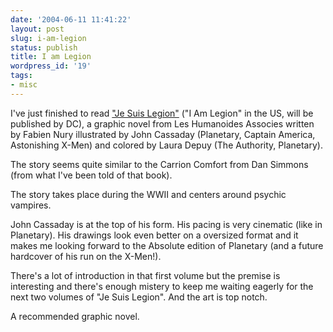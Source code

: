 ```yaml
---
date: '2004-06-11 11:41:22'
layout: post
slug: i-am-legion
status: publish
title: I am Legion
wordpress_id: '19'
tags:
- misc
---
```


I've just finished to read ["Je Suis Legion"](http://www.humano.com/catalogue/fiche_catal.php?id=35160) ("I Am Legion" in the US, will be published by DC), a graphic novel from Les Humanoides Associes written by Fabien Nury illustrated  by John Cassaday (Planetary, Captain America, Astonishing X-Men) and colored by Laura Depuy (The Authority, Planetary).  

The story seems quite similar to the Carrion Comfort from Dan Simmons (from what I've been told of that book).  

The story takes place during the WWII and centers around psychic vampires.  

John Cassaday is at the top of his form. His pacing is very cinematic (like in Planetary). His drawings look even better on a oversized format and it makes me looking forward to the Absolute edition of Planetary (and a future hardcover of his run on the X-Men!).





There's a lot of introduction in that first volume but the premise is interesting and there's enough mistery to keep me waiting eagerly for the next two volumes of "Je Suis Legion". And the art is top notch.  

A recommended graphic novel.
